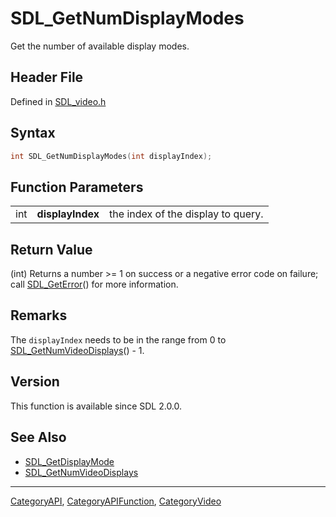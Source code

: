 # SDL_GetNumDisplayModes

Get the number of available display modes.

## Header File

Defined in [SDL_video.h](https://github.com/libsdl-org/SDL/blob/SDL2/include/SDL_video.h)

## Syntax

```c
int SDL_GetNumDisplayModes(int displayIndex);
```

## Function Parameters

|     |                  |                                    |
| --- | ---------------- | ---------------------------------- |
| int | **displayIndex** | the index of the display to query. |

## Return Value

(int) Returns a number >= 1 on success or a negative error code on failure;
call [SDL_GetError](SDL_GetError)() for more information.

## Remarks

The `displayIndex` needs to be in the range from 0 to
[SDL_GetNumVideoDisplays](SDL_GetNumVideoDisplays)() - 1.

## Version

This function is available since SDL 2.0.0.

## See Also

- [SDL_GetDisplayMode](SDL_GetDisplayMode)
- [SDL_GetNumVideoDisplays](SDL_GetNumVideoDisplays)

----
[CategoryAPI](CategoryAPI), [CategoryAPIFunction](CategoryAPIFunction), [CategoryVideo](CategoryVideo)

